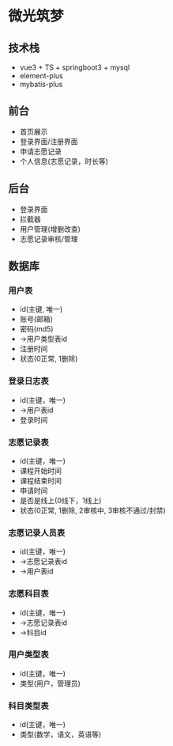 # 微光筑梦

## 技术栈
* vue3 + TS + springboot3 + mysql
* element-plus
* mybatis-plus

## 前台
* 首页展示
* 登录界面/注册界面
* 申请志愿记录
* 个人信息(志愿记录，时长等)

## 后台
* 登录界面
* 拦截器
* 用户管理(增删改查)
* 志愿记录审核/管理

## 数据库
### 用户表
* id(主键, 唯一)
* 账号(邮箱)
* 密码(md5)
* ->用户类型表id
* 注册时间
* 状态(0正常, 1删除)
### 登录日志表
* id(主键，唯一)
* ->用户表id
* 登录时间
### 志愿记录表
* id(主键，唯一)
* 课程开始时间
* 课程结束时间
* 申请时间
* 是否是线上(0线下，1线上)
* 状态(0正常, 1删除, 2审核中, 3审核不通过/封禁)
### 志愿记录人员表
* id(主键，唯一)
* ->志愿记录表id
* ->用户表id
### 志愿科目表
* id(主键，唯一)
* ->志愿记录表id
* ->科目id


### 用户类型表
* id(主键，唯一)
* 类型(用户，管理员)
### 科目类型表
* id(主键，唯一)
* 类型(数学，语文，英语等)